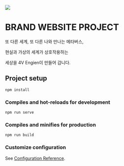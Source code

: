 ![](/Users/koominjeong/dev/4v-website-project/4v/src/assets/footer-4v-logo.png)

# BRAND WEBSITE PROJECT

또 다른 세계, 또 다른 나와 만나는 메타버스,

현실과 가상의 세계가 상호작용하는 

세상을 4V Engien이 만들어 갑니다.

## Project setup
```
npm install
```

### Compiles and hot-reloads for development
```
npm run serve
```

### Compiles and minifies for production
```
npm run build
```

### Customize configuration
See [Configuration Reference](https://cli.vuejs.org/config/).
